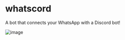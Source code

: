 # whatscord
A bot that connects your WhatsApp with a Discord bot!


![image](https://user-images.githubusercontent.com/50715457/144756095-03d37d29-d295-4701-b22d-7dc72884c633.png)
